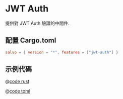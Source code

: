 # JWT Auth

提供對 JWT Auth 驗證的中間件.

## 配置 Cargo.toml

```toml
salvo = { version = "*", features = ["jwt-auth"] }
```

## 示例代碼

<CodeGroup>
  <CodeGroupItem title="main.rs" active>

@[code rust](../../../codes/jwt-auth/src/main.rs)

  </CodeGroupItem>
  <CodeGroupItem title="Cargo.toml">

@[code toml](../../../codes/jwt-auth/Cargo.toml)

  </CodeGroupItem>
</CodeGroup>